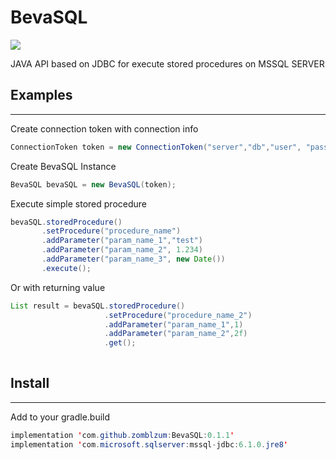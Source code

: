 # BevaSQL

[![](https://jitpack.io/v/zomblzum/BevaSQL.svg)](https://jitpack.io/#zomblzum/BevaSQL)

JAVA API based on JDBC for execute stored procedures on MSSQL SERVER

## Examples
--------

Create connection token with connection info
```java
ConnectionToken token = new ConnectionToken("server","db","user", "password");
```

Create BevaSQL Instance
```java
BevaSQL bevaSQL = new BevaSQL(token);
```

Execute simple stored procedure
```java
bevaSQL.storedProcedure()
       .setProcedure("procedure_name")
       .addParameter("param_name_1","test")
       .addParameter("param_name_2", 1.234)
       .addParameter("param_name_3", new Date())
       .execute();
```

Or with returning value

```java
List result = bevaSQL.storedProcedure()
                     .setProcedure("procedure_name_2")
                     .addParameter("param_name_1",1)
                     .addParameter("param_name_2",2f)
                     .get(); 
        
```

## Install
--------
Add to your gradle.build


```java
implementation 'com.github.zomblzum:BevaSQL:0.1.1'
implementation 'com.microsoft.sqlserver:mssql-jdbc:6.1.0.jre8'
```
